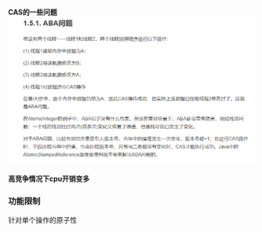 #### CAS的一些问题![image-20210222141620747](assets/image-20210222141620747.png)

#### 高竞争情况下cpu开销变多



### 功能限制

针对单个操作的原子性